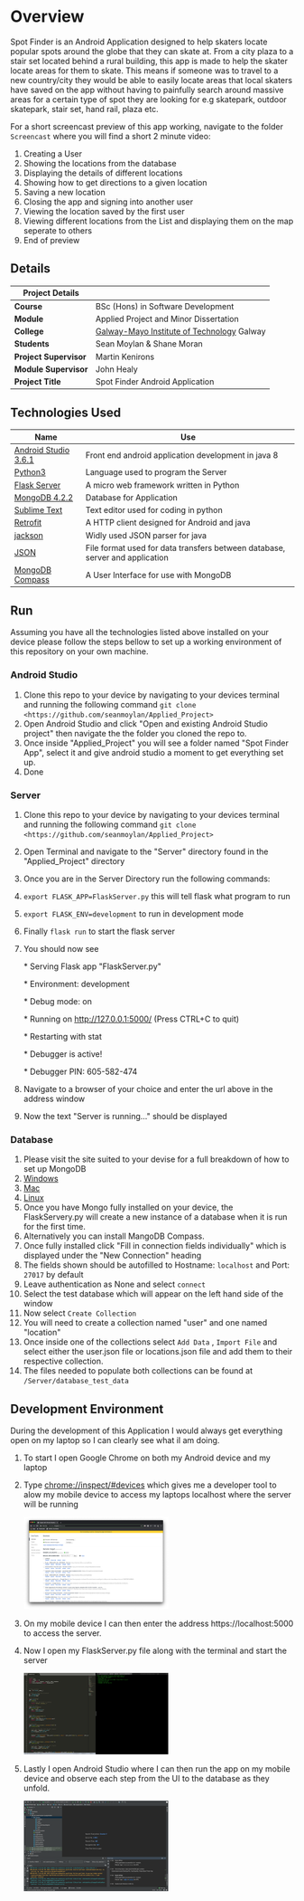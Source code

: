 # Overview 
Spot Finder is an Android Application designed to help skaters locate popular spots around the globe that they can skate at. From a city plaza to a stair set located behind a rural building, this app is made to help the skater locate areas for them to skate. This means if someone was to travel to a new country/city they would be able to easily locate areas that local skaters have saved on the app without having to painfully search around massive areas for a certain type of spot they are looking for e.g skatepark, outdoor skatepark, stair set, hand rail, plaza etc.

For a short screencast preview of this app working, navigate to the folder `Screencast` where you will find a short 2 minute video:

1. Creating a User
2. Showing the locations from the database
3. Displaying the details of different locations
4. Showing how to get directions to a given location
5. Saving a new location
6. Closing the app and signing into another user
7. Viewing the location saved by the first user
8. Viewing different locations from the List and displaying them on the map seperate to others
9. End of preview

## Details

| Project Details   |     |
| --- | --- |
| **Course** | BSc (Hons) in Software Development  |
| **Module** |  Applied Project and Minor Dissertation |
| **College** | [Galway-Mayo Institute of Technology](http://www.gmit.ie/) Galway |
| **Students** | Sean Moylan & Shane Moran |
| **Project Supervisor** | Martin Kenirons |
| **Module Supervisor** | John Healy |
| **Project Title** | Spot Finder Android Application |



## Technologies Used

| Name                                                         | Use                                                          |
| ------------------------------------------------------------ | ------------------------------------------------------------ |
| [Android Studio 3.6.1](https://developer.android.com/studio) | Front end android application development in java 8          |
| [Python3](https://www.python.org/downloads/)                 | Language used to program the Server                          |
| [Flask Server](https://flask.palletsprojects.com/en/1.1.x/)  | A micro web framework written in Python                      |
| [MongoDB 4.2.2](https://www.mongodb.com/)                    | Database for Application                                     |
| [Sublime Text](https://www.sublimetext.com/)                 | Text editor used for coding in python                        |
| [Retrofit](https://square.github.io/retrofit/)               | A HTTP client designed for Android and java                  |
| [jackson](https://github.com/FasterXML/jackson)              | Widly used JSON parser for java                              |
| [JSON](https://en.wikipedia.org/wiki/JSON)                   | File format used for data transfers between database, server and application |
| [MongoDB Compass](https://www.mongodb.com/products/compass)  | A User Interface for use with MongoDB                        |



## Run

Assuming you have all the technologies listed above installed on your device please follow the steps bellow to set up a working environment of this repository on your own machine.

### Android Studio

1. Clone this repo to your device by navigating to your devices terminal and running the following command `git clone <https://github.com/seanmoylan/Applied_Project>`
2. Open Android Studio and click "Open and existing Android Studio project" then navigate the the folder you cloned the repo to.
3. Once inside "Applied_Project"  you will see a folder named "Spot Finder App", select it and give android studio a moment to get everything set up.
4. Done

### Server

1. Clone this repo to your device by navigating to your devices terminal and running the following command `git clone <https://github.com/seanmoylan/Applied_Project>`

2. Open Terminal and navigate to the "Server" directory found in the "Applied_Project" directory

3. Once you are in the Server Directory run the following commands:

4. `export FLASK_APP=FlaskServer.py` this will tell flask what program to run

5. `export FLASK_ENV=development` to run in development mode

6. Finally `flask run` to start the flask server

7. You should now see

    \* Serving Flask app "FlaskServer.py" 

    \* Environment: development

    \* Debug mode: on

    \* Running on http://127.0.0.1:5000/ (Press CTRL+C to quit)

    \* Restarting with stat

    \* Debugger is active!

    \* Debugger PIN: 605-582-474

8. Navigate to a browser of your choice and enter the url above in the address window

9. Now the text "Server is running..." should be displayed

### Database

1. Please visit the site suited to your devise for a full breakdown of how to set up MongoDB
2. [Windows](https://docs.mongodb.com/manual/tutorial/install-mongodb-on-windows/)
3. [Mac](https://docs.mongodb.com/manual/tutorial/install-mongodb-on-os-x/)
4. [Linux](https://docs.mongodb.com/manual/administration/install-on-linux/)
5. Once you have Mongo fully installed on your device, the FlaskServery.py will create a new instance of a database when it is run for the first time.
6. Alternatively you can install MangoDB Compass.
7. Once fully installed click "Fill in connection fields individually" which is displayed under the "New Connection" heading
8. The fields shown should be autofilled to Hostname: `localhost` and Port: `27017` by default
9. Leave authentication as None and select `connect`
10. Select the test database which will appear on the left hand side of the window
11. Now select `Create Collection`
12. You will need to create a collection named "user" and one named "location"
13. Once inside one of the collections select `Add Data` , `Import File` and select either the user.json file or locations.json file and add them to their respective collection.
14. The files needed to populate both collections can be found at` /Server/database_test_data`

## Development Environment

During the development of this Application I would always get everything open on my laptop so I can clearly see what iI am doing. 

1. To start I open Google Chrome on both my Android device and my laptop

2. Type [chrome://inspect/#devices](chrome://inspect/#devices) which gives me a developer tool to alow my mobile device to access my laptops localhost where the server will be running

   <img src="images/chrome.png" style="zoom:25%;" />

3. On my mobile device I can then enter the address https://localhost:5000 to access the server.

4. Now I open my FlaskServer.py file along with the terminal and start the server

   <img src="images/terminal&amp;sublime.png" style="zoom: 25%;" />

5. Lastly I open Android Studio where I can then run the app on my mobile device and observe each step from the UI to the database as they unfold.

   <img src="images/androidstudio.png" style="zoom: 25%;" />

   

   